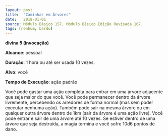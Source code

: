```yaml
---
layout: post
title:  "Caminhar em Árvores"
date:   2018-01-01
source: Módulo Básico 157, Módulo Básico Edição Revisada 167.
tags: [nenhum, bardo]
---
```


**divina 5 (invocação)**

**Alcance**: pessoal

**Duração**: 1 hora ou até ser usada 10 vezes.

**Alvo**: você

**Tempo de Execução**: ação padrão

Você pode gastar uma ação completa para entrar em uma árvore adjacente que seja maior do que você.
Você pode permanecer dentro da árvore livremente, percebendo os arredores de forma normal (mas sem poder executar nenhuma ação). Também pode sair na mesma árvore ou em qualquer outra árvore dentro de 1km (sair da árvore é uma ação livre). Você pode entrar e sair de uma árvore até 10 vezes. Se estiver dentro de uma árvore que seja destruída, a magia termina e você sofre 10d6 pontos de dano.
